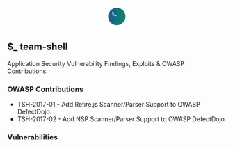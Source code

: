 <p align="center">
  <img src="tsh.png" width="50">
</p>

## $_ team-shell

Application Security Vulnerability Findings, Exploits & OWASP Contributions.

### OWASP Contributions
* TSH-2017-01 - Add Retire.js Scanner/Parser Support to OWASP DefectDojo.
* TSH-2017-02 - Add NSP Scanner/Parser Support to OWASP DefectDojo.

### Vulnerabilities

